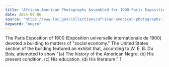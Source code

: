 ```yaml
---
title: "African American Photographs Assembled for 1900 Paris Exposition"
date: 2025-06-06
source: "https://www.loc.gov/collections/african-american-photographs-1900-paris-exposition/about-this-collection/"
keyword: "negro"
---
```


The Paris Exposition of 1900 (Exposition universelle internationale de 1900) devoted a building to matters of "social economy." The United States section of the building featured an exhibit that, according to W. E. B. Du Bois, attempted to show "(a) The history of the American Negro. (b) His present condition. (c) His education. (d) His literature." 1

